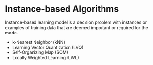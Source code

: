 # Instance-based Algorithms

Instance-based learning model is a decision problem with instances or examples
of training data that are deemed important or required for the model.

* k-Nearest Neighbor (kNN)
* Learning Vector Quantization (LVQ)
* Self-Organizing Map (SOM)
* Locally Weighted Learning (LWL)
